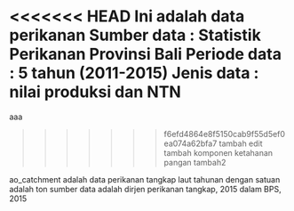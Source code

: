 <<<<<<< HEAD
Ini adalah data perikanan 
Sumber data : Statistik Perikanan Provinsi Bali
Periode data : 5 tahun (2011-2015)
Jenis data : nilai produksi dan NTN
=======
aaa
>>>>>>> f6efd4864e8f5150cab9f55d5ef0ea074a62bfa7
tambah
edit
tambah komponen ketahanan pangan
tambah2

ao_catchment adalah data perikanan tangkap laut tahunan dengan satuan adalah ton sumber data adalah dirjen perikanan tangkap, 2015 dalam BPS, 2015
